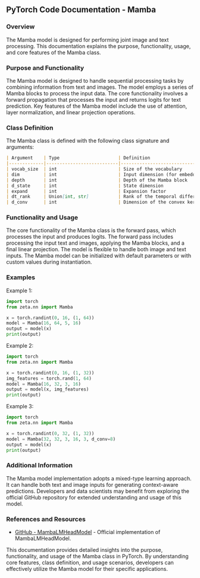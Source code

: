 ## PyTorch Code Documentation - Mamba

### Overview
The Mamba model is designed for performing joint image and text processing. This documentation explains the purpose, functionality, usage, and core features of the Mamba class. 

### Purpose and Functionality
The Mamba model is designed to handle sequential processing tasks by combining information from text and images. The model employs a series of Mamba blocks to process the input data. The core functionality involves a forward propagation that processes the input and returns logits for text prediction. Key features of the Mamba model include the use of attention, layer normalization, and linear projection operations.

### Class Definition
The Mamba class is defined with the following class signature and arguments:
```markdown
| Argument    | Type                      | Definition                                     | Default |
|-------------|---------------------------|------------------------------------------------|---------|
| vocab_size  | int                       | Size of the vocabulary                         | None    |
| dim         | int                       | Input dimension (for embedding)               | None    |
| depth       | int                       | Depth of the Mamba block                       | 5       |
| d_state     | int                       | State dimension                                 | 16      |
| expand      | int                       | Expansion factor                                | 2       |
| dt_rank     | Union[int, str]           | Rank of the temporal difference tensor         | "auto"  |
| d_conv      | int                       | Dimension of the convex kernel                 | 4       |
```

### Functionality and Usage
The core functionality of the Mamba class is the forward pass, which processes the input and produces logits. The forward pass includes processing the input text and images, applying the Mamba blocks, and a final linear projection. The model is flexible to handle both image and text inputs. The Mamba model can be initialized with default parameters or with custom values during instantiation. 

### Examples
Example 1:

```python
import torch
from zeta.nn import Mamba

x = torch.randint(0, 16, (1, 64))
model = Mamba(16, 64, 5, 16)
output = model(x)
print(output)
```

Example 2:

```python
import torch
from zeta.nn import Mamba

x = torch.randint(0, 16, (1, 32))
img_features = torch.rand(1, 64)
model = Mamba(16, 32, 3, 16)
output = model(x, img_features)
print(output)
```

Example 3:

```python
import torch
from zeta.nn import Mamba

x = torch.randint(0, 32, (1, 32))
model = Mamba(32, 32, 3, 16, 3, d_conv=8)
output = model(x)
print(output)
```

### Additional Information
The Mamba model implementation adopts a mixed-type learning approach. It can handle both text and image inputs for generating context-aware predictions. Developers and data scientists may benefit from exploring the official GitHub repository for extended understanding and usage of this model.

### References and Resources
- [GitHub - MambaLMHeadModel](https://github.com/state-spaces/mamba/blob/main/mamba_ssm/models/mixer_seq_simple.py#L173) - Official implementation of MambaLMHeadModel.

This documentation provides detailed insights into the purpose, functionality, and usage of the Mamba class in PyTorch. By understanding core features, class definition, and usage scenarios, developers can effectively utilize the Mamba model for their specific applications.
